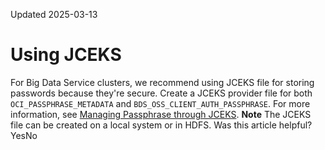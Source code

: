 Updated 2025-03-13
# Using JCEKS
For Big Data Service clusters, we recommend using JCEKS file for storing passwords because they're secure. 
Create a JCEKS provider file for both `OCI_PASSPHRASE_METADATA` and `BDS_OSS_CLIENT_AUTH_PASSPHRASE`. For more information, see [Managing Passphrase through JCEKS](https://docs.oracle.com/en-us/iaas/Content/Chunk557746916.htm#jceks-creating "We recommend using JCEKS file for storing passwords because they're secure.").
**Note** The JCEKS file can be created on a local system or in HDFS.
Was this article helpful?
YesNo

